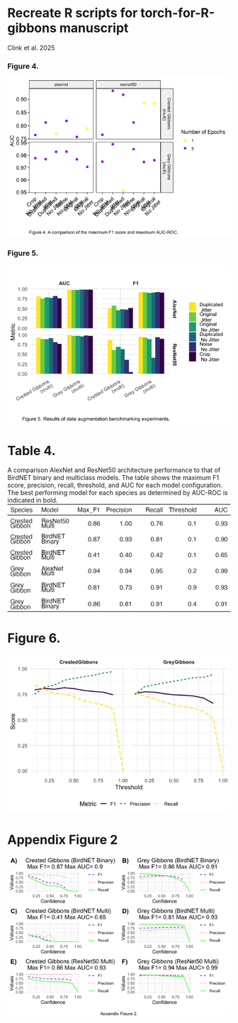 Recreate R scripts for torch-for-R-gibbons manuscript
================
Clink et al. 2025

### Figure 4.

![](Part-8.-Recreate-plots-for-manuscript_files/figure-gfm/unnamed-chunk-1-1.png)<!-- -->

### Figure 5.

![](Part-8.-Recreate-plots-for-manuscript_files/figure-gfm/unnamed-chunk-2-1.png)<!-- -->

# Table 4.

A comparison AlexNet and ResNet50 architecture performance to that of
BirdNET binary and multiclass models. The table shows the maximum F1
score, precision, recall, threshold, and AUC for each model
configuration. The best performing model for each species as determined
by AUC-ROC is indicated in bold.
<img src="Part-8.-Recreate-plots-for-manuscript_files/figure-gfm/unnamed-chunk-3-1.png" width="1080" />

# Figure 6.

![](Part-8.-Recreate-plots-for-manuscript_files/figure-gfm/unnamed-chunk-4-1.png)<!-- -->

# Appendix Figure 2

![](Part-8.-Recreate-plots-for-manuscript_files/figure-gfm/unnamed-chunk-5-1.png)<!-- -->
